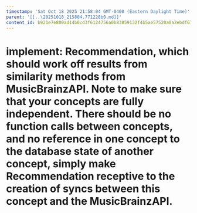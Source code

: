 ```yaml
---
timestamp: 'Sat Oct 18 2025 21:58:04 GMT-0400 (Eastern Daylight Time)'
parent: '[[..\20251018_215804.771228b0.md]]'
content_id: b921e7e800ad14b0cd3f6124756a0b83859132f4b5ae57520a0a2ebdf673ff96
---
```


# implement: Recommendation, which should work off results from similarity methods from MusicBrainzAPI. Note to make sure that your concepts are fully independent. There should be no function calls between concepts, and no reference in one concept to the database state of another concept, simply make Recommendation receptive to the creation of syncs between this concept and the MusicBrainzAPI.
